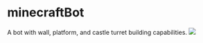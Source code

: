 # minecraftBot
A bot with wall, platform, and castle turret building capabilities.
![](https://github.com/Your_Repository_Name/Your_GIF_Name.gif)
